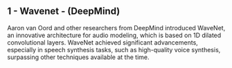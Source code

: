 ## 1 - Wavenet - (DeepMind)

   Aaron van Oord and other researchers from DeepMind introduced WaveNet, an innovative architecture for audio modeling, which is based on 1D dilated convolutional layers. WaveNet achieved significant advancements, especially in speech synthesis tasks, such as high-quality voice synthesis, surpassing other techniques available at the time.
